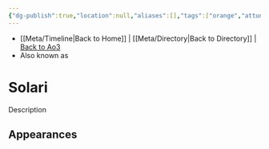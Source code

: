 ```yaml
---
{"dg-publish":true,"location":null,"aliases":[],"tags":["orange","attuned unattuned","crystal"],"permalink":"/crystals/solari/","dgPassFrontmatter":true}
---
```


- [[Meta/Timeline\|Back to Home]] | [[Meta/Directory\|Back to Directory]] | [Back to Ao3](https://archiveofourown.org/works/19334440/chapters/45992584)
- Also known as 

# Solari
Description

**Appearances**
- 